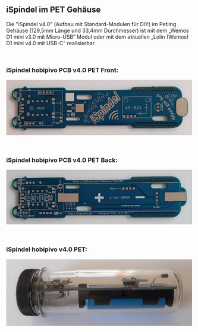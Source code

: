 ## iSpindel im PET Gehäuse

Die "iSpindel v4.0" (Aufbau mit Standard-Modulen für DIY) im Petling Gehäuse (129,5mm Länge und 33,4mm Durchmesser) ist mit dem „Wemos D1 mini v3.0 mit Micro-USB“ Modul oder mit dem aktuellen „Lolin (Wemos) D1 mini v4.0 mit USB-C“ realisierbar.

&nbsp;

### iSpindel hobipivo PCB v4.0 PET Front:

![Text](https://github.com/hobipivo/iSpindel/blob/main/-img/iSpindel_PCB-v4.0-PET_Front-500.jpg "Bild")

&nbsp;

### iSpindel hobipivo PCB v4.0 PET Back:

![Text](https://github.com/hobipivo/iSpindel/blob/main/-img/iSpindel_PCB-v4.0-PET_Back-500.jpg "Bild")

&nbsp;

### iSpindel hobipivo v4.0 PET:

![Text](https://github.com/hobipivo/iSpindel/blob/main/-img/iSpindel_hobipivo-v4.0-PET-500.jpg "Bild")



